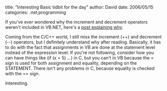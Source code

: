 
title: "Interesting Basic tidbit for the day"
author: David
date: 2006/05/15
categories: .net;programming

If you've ever wondered why the increment and decrement operators weren't included in VB.NET, here's a [post explaining why](http://http://www.panopticoncentral.net/archive/2003/12/02/251.aspx).

Coming from the C/C++ world, I still miss the increment (++) and decrement (\-\-) operators, but I definitely understand why after reading. Basically, it has to do with the fact that assignments in VB are done at the statement level instead of the expression level. If you're not following, consider how you can have things like (if (x = 5) ...) in C, but you can't in VB because the = sign is used for both assignment and equality, depending on the STATEMENT. There isn't any problems in C, because equality is checked with the == sign.

Interesting.

